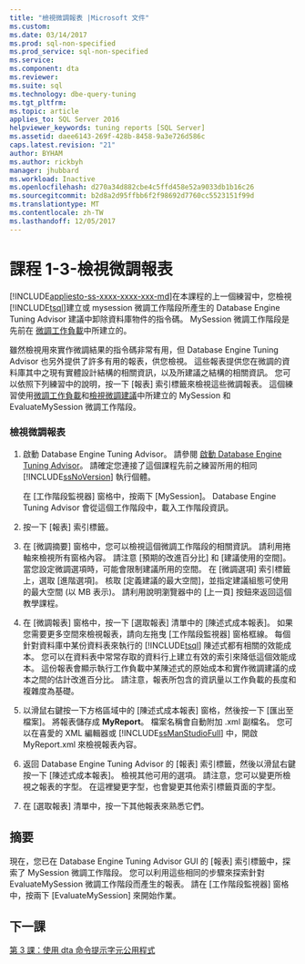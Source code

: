 ```yaml
---
title: "檢視微調報表 |Microsoft 文件"
ms.custom: 
ms.date: 03/14/2017
ms.prod: sql-non-specified
ms.prod_service: sql-non-specified
ms.service: 
ms.component: dta
ms.reviewer: 
ms.suite: sql
ms.technology: dbe-query-tuning
ms.tgt_pltfrm: 
ms.topic: article
applies_to: SQL Server 2016
helpviewer_keywords: tuning reports [SQL Server]
ms.assetid: daee6143-269f-428b-8458-9a3e726d586c
caps.latest.revision: "21"
author: BYHAM
ms.author: rickbyh
manager: jhubbard
ms.workload: Inactive
ms.openlocfilehash: d270a34d882cbe4c5ffd458e52a9033db1b16c26
ms.sourcegitcommit: b2d8a2d95ffbb6f2f98692d7760cc5523151f99d
ms.translationtype: MT
ms.contentlocale: zh-TW
ms.lasthandoff: 12/05/2017
---
```

# <a name="lesson-1-3---viewing-tuning-reports"></a>課程 1-3-檢視微調報表
[!INCLUDE[appliesto-ss-xxxx-xxxx-xxx-md](../../includes/appliesto-ss-xxxx-xxxx-xxx-md.md)]在本課程的上一個練習中，您檢視[!INCLUDE[tsql](../../includes/tsql-md.md)]建立或 mysession 微調工作階段所產生的 Database Engine Tuning Advisor 建議中卸除資料庫物件的指令碼。 MySession 微調工作階段是先前在 [微調工作負載](../../tools/dta/lesson-1-1-tuning-a-workload.md)中所建立的。  
  
雖然檢視用來實作微調結果的指令碼非常有用，但 Database Engine Tuning Advisor 也另外提供了許多有用的報表，供您檢視。 這些報表提供您在微調的資料庫其中之現有實體設計結構的相關資訊，以及所建議之結構的相關資訊。 您可以依照下列練習中的說明，按一下 [報表] 索引標籤來檢視這些微調報表。 這個練習使用[微調工作負載](../../tools/dta/lesson-1-1-tuning-a-workload.md)和[檢視微調建議](../../tools/dta/lesson-1-2-viewing-tuning-recommendations.md)中所建立的 MySession 和 EvaluateMySession 微調工作階段。  
  
### <a name="view-tuning-reports"></a>檢視微調報表  
  
1.  啟動 Database Engine Tuning Advisor。 請參閱 [啟動 Database Engine Tuning Advisor](../../tools/dta/lesson-1-1-launching-database-engine-tuning-advisor.md)。 請確定您連接了這個課程先前之練習所用的相同 [!INCLUDE[ssNoVersion](../../includes/ssnoversion-md.md)] 執行個體。  
  
    在 [工作階段監視器] 窗格中，按兩下 [MySession]。 Database Engine Tuning Advisor 會從這個工作階段中，載入工作階段資訊。  
  
2.  按一下 [報表] 索引標籤。  
  
3.  在 [微調摘要] 窗格中，您可以檢視這個微調工作階段的相關資訊。 請利用捲軸來檢視所有窗格內容。 請注意 [預期的改進百分比] 和 [建議使用的空間]。 當您設定微調選項時，可能會限制建議所用的空間。 在 [微調選項] 索引標籤上，選取 [進階選項]。 核取 [定義建議的最大空間]，並指定建議組態可使用的最大空間 (以 MB 表示)。 請利用說明瀏覽器中的 [上一頁] 按鈕來返回這個教學課程。  
  
4.  在 [微調報表] 窗格中，按一下 [選取報表] 清單中的 [陳述式成本報表]。 如果您需要更多空間來檢視報表，請向左拖曳 [工作階段監視器] 窗格框線。 每個針對資料庫中某份資料表來執行的 [!INCLUDE[tsql](../../includes/tsql-md.md)] 陳述式都有相關的效能成本。 您可以在資料表中常常存取的資料行上建立有效的索引來降低這個效能成本。 這份報表會顯示執行工作負載中某陳述式的原始成本和實作微調建議的成本之間的估計改進百分比。 請注意，報表所包含的資訊量以工作負載的長度和複雜度為基礎。  
  
5.  以滑鼠右鍵按一下方格區域中的 [陳述式成本報表] 窗格，然後按一下 [匯出至檔案]。 將報表儲存成 **MyReport**。 檔案名稱會自動附加 .xml 副檔名。 您可以在喜愛的 XML 編輯器或 [!INCLUDE[ssManStudioFull](../../includes/ssmanstudiofull-md.md)] 中，開啟 MyReport.xml 來檢視報表內容。  
  
6.  返回 Database Engine Tuning Advisor 的 [報表] 索引標籤，然後以滑鼠右鍵按一下 [陳述式成本報表]。 檢視其他可用的選項。 請注意，您可以變更所檢視之報表的字型。 在這裡變更字型，也會變更其他索引標籤頁面的字型。  
  
7.  在 [選取報表] 清單中，按一下其他報表來熟悉它們。  
  
## <a name="summary"></a>摘要  
現在，您已在 Database Engine Tuning Advisor GUI 的 [報表] 索引標籤中，探索了 MySession 微調工作階段。 您可以利用這些相同的步驟來探索針對 EvaluateMySession 微調工作階段而產生的報表。 請在 [工作階段監視器] 窗格中，按兩下 [EvaluateMySession] 來開始作業。  
  
## <a name="next-lesson"></a>下一課  
[第 3 課：使用 dta 命令提示字元公用程式](../../tools/dta/lesson-3-using-the-dta-command-prompt-utility.md)  
  
  
  
